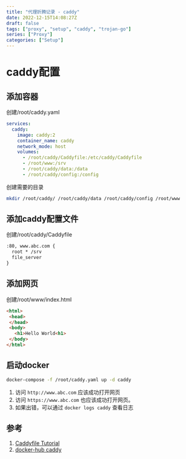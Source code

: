 ```yaml
---
title: "代理折腾记录 - caddy"
date: 2022-12-15T14:08:27Z
draft: false
tags: ["proxy", "setup", "caddy", "trojan-go"]
series: ["Proxy"]
categories: ["Setup"]
---
```


# caddy配置
## 添加容器
创建/root/caddy.yaml  
```yaml
services:
  caddy:
    image: caddy:2
    container_name: caddy
    network_mode: host
    volumes:
      - /root/caddy/Caddyfile:/etc/caddy/Caddyfile
      - /root/www:/srv
      - /root/caddy/data:/data
      - /root/caddy/config:/config
```
创建需要的目录  
```bash
mkdir /root/caddy/ /root/caddy/data /root/caddy/config /root/www
```

## 添加caddy配置文件
创建/root/caddy/Caddyfile  
```txt
:80, www.abc.com {
  root * /srv
  file_server
}
```
## 添加网页
创建/root/www/index.html  
```html
<html>
 <head>
 </head>
 <body>
   <h1>Hello World<h1>
 </body>
</html>
```
## 启动docker
```bash
docker-compose -f /root/caddy.yaml up -d caddy
```
1. 访问 `http://www.abc.com` 应该成功打开网页  
1. 访问 `https://www.abc.com` 也应该成功打开网页。  
1. 如果出错，可以通过 `docker logs caddy` 查看日志  

## 参考
1. [Caddyfile Tutorial](https://caddyserver.com/docs/caddyfile-tutorial)
1. [docker-hub caddy](https://hub.docker.com/_/caddy)